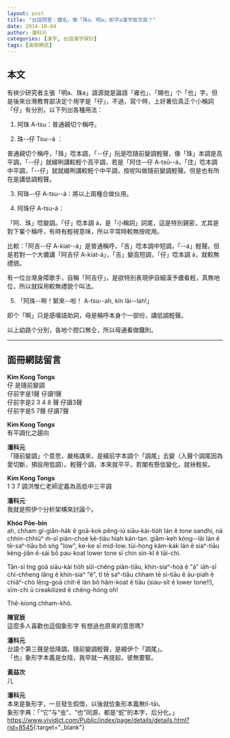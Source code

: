 ```yaml
---
layout: post
title: "台語問答：儂名，像「珠a、明a」即字a漢字按怎寫？"
date: 2014-10-04
author: 潘科元
categories: [漢字, 台語漢字探討]
tags: [面冊網誌]
---
```

## 本文

有袂少研究者主張「明a、珠a」語源就是論語「雍也」、「賜也」个「也」字。但是後來台灣教育部決定个用字是「仔」，不過，寫个時，上好著佮真正个小稱詞「仔」有分別，以下列出各種用法：

1. 阿珠 A-tsu：普通親切个稱呼。

2. 珠\--仔 Tsu\--á ：

普通親切个稱呼，「珠」唸本調，「\--仔」阮是唸隨前變調輕聲，像「珠」本調是高平調，「\--仔」就綴咧講較輕个高平調，若是「阿住\--仔 A-tsū\--á，「住」唸本調中平調，「\--仔」就就綴咧講較輕个中平調，按呢叫做隨前變調輕聲。但是也有所在是講低調輕聲。

3. 阿珠\--仔 A-tsu\--á：將以上兩種合做伙用。

4. 阿珠仔 A-tsu-á：

「阿、珠」唸變調。「仔」唸本調 á，是「小稱詞」詞尾，這是特別親密，尤其是對下輩个稱呼，有時有輕視意味，所以平常時較無按呢用。

比較：「阿吉\--仔 A-kiat\--á」是普通稱呼，「吉」唸本調中短調，「\--á」輕聲。但是若對一个大儂講「阿吉仔 A-kiat-á」，「吉」變高短調，「仔」唸本調 á，就較無禮貌。

有一位台灣身障歌手，自稱「阿吉仔」，是欲特別表現伊自細漢予儂看輕，真無地位，所以就採用較無禮貌个叫法。

5. 「阿珠\--啊！緊來\--啦！ A-tsu\--ah, kín lâi\--lah!」

即个「啊」只是感嘆語助詞，毋是稱呼本身个一部份，講低調輕聲。

以上幼路个分別，各地个腔口無仝，所以毋通看做鐵則。

---

## 面冊網誌留言

**Kim Kong Tongs**  
仔 是隨前變調  
仔前字是1聲 仔讀1聲  
仔前字是2 3 4 8 聲 仔讀3聲  
仔前字是5 7聲 仔讀7聲

**Kim Kong Tongs**  
有平調化之趨向

**潘科元**  
「隨前變調」个意思，嚴格講來，是綴前字本調个「調尾」去變（入聲个調尾因為愛切斷，預設用低調）。輕聲个調，本來就平平，若閣有懸低變化，就袂輕矣。

**Kim Kong Tongs**  
1 3 7 調洪惟仁老師定義為高低中三平調

**潘科元**  
我就是照伊个分析架構來討論个。

**Khóo Pōe-bín**  
ah, chham gí-giân-ha̍k ê goā-kok pêng-iú siāu-kài-tio̍h lán ê tone sandhi, ná chhin-chhiūⁿ m̄-sī piàn-choè kē-tiāu hiah kán-tan. giâm-keh kóng--lâi lán ê tē-saⁿ-tiāu bô sǹg "low", ke-ke sī mid-low. tùi-hong kám-kak lán ê siaⁿ-tiāu kèng-jiân ē-sái bô pau-koat lower tone sī chin sin-kî ê tāi-chì.

Tān-sī tng goá siāu-kài tio̍h sûi-chêng piàn-tiāu, khin-siaⁿ-hoà ê "á" ia̍h-sī chí-chheng lâng ê khin-siaⁿ "ê", tī tē saⁿ-tiāu chham tē sì-tiāu ê āu-piah ē chiâⁿ-chò lēng-goā chi̍t-ê lán bô hâm-koat ê tiāu (siau-si̍t ê lower tone!!), sīm-chì ū creakilized ê chêng-hóng o͘h!

Thê-kiong chham-khó.

**陳官辰**  
這麼多人喜歡也這個象形字 有想過也原來的意思嗎?

**潘科元**  
台語个第三聲是低降調，隨前變調輕聲，是綴伊个「調尾」。  
「也」象形字本義是女陰，我早就一再提起，彼無要緊。

**黃益次**  
儿

**潘科元**  
本來是象形字，一旦發生假借，以後就佮象形本義無tī-tāi。  
象形字典：「“它”与“虫”、“也”同源，都是“蛇”的本字，后分化。」  
<https://www.vividict.com/Public/index/page/details/details.html?rid=8545>{:target="_blank"}


